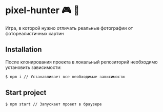# pixel-hunter :video_game: :game_die:
Игра, в которой нужно отличать реальные фотографии от фотореалистичных картин

## Installation
После клонирования проекта в локальный репозиторий необходимо установить зависимости:

```bash
$ npm i // Устанавливает все необходимые зависимости
```

## Start project
```bash
$ npm start // Запускает проект в браузере
```

